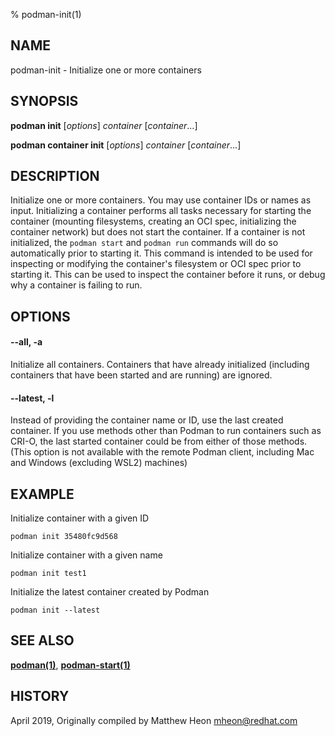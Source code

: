 % podman-init(1)

## NAME
podman\-init - Initialize one or more containers

## SYNOPSIS
**podman init** [*options*] *container* [*container*...]

**podman container init** [*options*] *container* [*container*...]

## DESCRIPTION
Initialize one or more containers.
You may use container IDs or names as input.
Initializing a container performs all tasks necessary for starting the container (mounting filesystems, creating an OCI spec, initializing the container network) but does not start the container.
If a container is not initialized, the `podman start` and `podman run` commands will do so automatically prior to starting it.
This command is intended to be used for inspecting or modifying the container's filesystem or OCI spec prior to starting it.
This can be used to inspect the container before it runs, or debug why a container is failing to run.

## OPTIONS

#### **--all**, **-a**

Initialize all containers. Containers that have already initialized (including containers that have been started and are running) are ignored.

#### **--latest**, **-l**

Instead of providing the container name or ID, use the last created container. If you use methods other than Podman
to run containers such as CRI-O, the last started container could be from either of those methods. (This option is not available with the remote Podman client, including Mac and Windows (excluding WSL2) machines)

## EXAMPLE

Initialize container with a given ID
```
podman init 35480fc9d568
```

Initialize container with a given name
```
podman init test1
```

Initialize the latest container created by Podman
```
podman init --latest
```
## SEE ALSO
**[podman(1)](podman.1.md)**, **[podman-start(1)](podman-start.1.md)**

## HISTORY
April 2019, Originally compiled by Matthew Heon <mheon@redhat.com>

